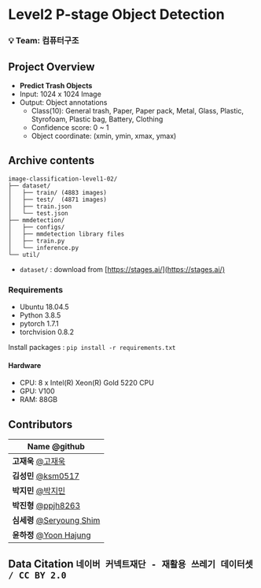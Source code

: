 # Level2 P-stage Object Detection

### 💡 **Team: 컴퓨터구조**

## Project Overview

- **Predict Trash Objects**
- Input: 1024 x 1024 Image
- Output: Object annotations
    - Class(10): General trash, Paper, Paper pack, Metal, Glass, Plastic, Styrofoam, Plastic bag, Battery, Clothing
    - Confidence score: 0 ~ 1
    - Object coordinate: (xmin, ymin, xmax, ymax)

## Archive contents

```
image-classification-level1-02/
├── dataset/
│   ├── train/ (4883 images)
│   ├── test/  (4871 images)
│   ├── train.json
│   └── test.json
├── mmdetection/
│   ├── configs/
│   ├── mmdetection library files
│   ├── train.py
│   └── inference.py
└── util/
```

- ```dataset/``` : download from [https://stages.ai/](https://stages.ai/)

### Requirements

- Ubuntu 18.04.5
- Python 3.8.5
- pytorch 1.7.1
- torchvision 0.8.2

Install packages :  `pip install -r requirements.txt` 

#### Hardware

- CPU: 8 x Intel(R) Xeon(R) Gold 5220 CPU
- GPU: V100
- RAM: 88GB


## Contributors

| **Name** @github                                              | 
| ------------------------------------------------------------  | 
| **고재욱** [@고재욱](https://github.com/pkpete)               |
| **김성민** [@ksm0517](https://github.com/ksm0517)             |
| **박지민** [@박지민](https://github.com/ddeokbboki-good)      | 
| **박진형** [@ppjh8263](https://github.com/ppjh8263)           |
| **심세령** [@Seryoung Shim](https://github.com/seryoungshim17)| 
| **윤하정** [@Yoon Hajung](https://github.com/YHaJung)         | 

## Data Citation ```네이버 커넥트재단 - 재활용 쓰레기 데이터셋 / CC BY 2.0```
